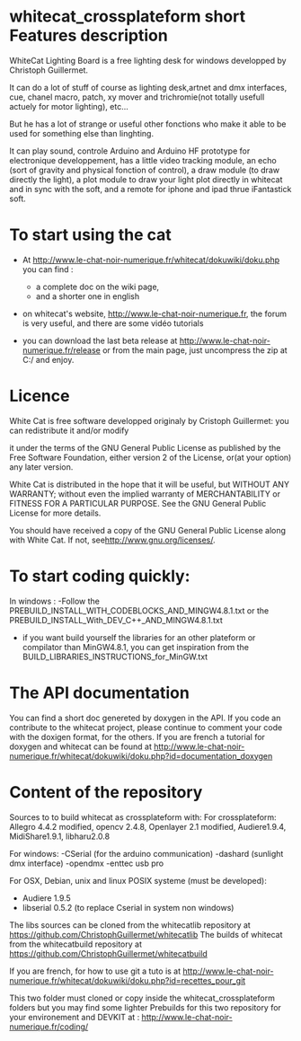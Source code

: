 whitecat_crossplateform short Features description
===================================================
WhiteCat Lighting Board is a free lighting desk for windows developped by Christoph Guillermet.

It can do a lot of stuff of course as lighting desk,artnet and dmx interfaces, cue, chanel macro, patch, xy mover and trichromie(not totally usefull actuely for motor lighting), etc...

But he has a lot of strange or useful other fonctions who make it able to be used for something else than linghting.

It can play sound, controle Arduino and Arduino HF prototype for electronique developpement, has a little video tracking module, an echo (sort of gravity and physical fonction of control), a draw module (to draw directly the light), a plot module to draw your light plot directly in whitecat and in sync with the soft, and a remote for iphone and ipad thrue iFantastick soft.
 
To start using the cat
====================
- At http://www.le-chat-noir-numerique.fr/whitecat/dokuwiki/doku.php you can find :
    - a complete doc on the wiki page,
    - and a shorter one in english

- on whitecat's website, http://www.le-chat-noir-numerique.fr, the forum is very useful, and there are some vidéo tutorials

- you can download the last beta release at http://www.le-chat-noir-numerique.fr/release or from the main page, just uncompress the zip at C:/ and enjoy.

Licence
=======
White Cat is free software developped originaly by Cristoph Guillermet: you can redistribute it and/or modify

it under the terms of the GNU General Public License as published by the Free Software Foundation, either version 2 of the License, or(at your option) any later version.

White Cat is distributed in the hope that it will be useful,
but WITHOUT ANY WARRANTY; without even the implied warranty of
MERCHANTABILITY or FITNESS FOR A PARTICULAR PURPOSE.  See the
GNU General Public License for more details.

You should have received a copy of the GNU General Public License
along with White Cat.  If not, see<http://www.gnu.org/licenses/>.

To start coding quickly:
==============
In windows :
-Follow the PREBUILD_INSTALL_WITH_CODEBLOCKS_AND_MINGW4.8.1.txt or the PREBUILD_INSTALL_With_DEV_C++_AND_MINGW4.8.1.txt

- if you want build yourself the libraries for an other plateform or compilator than MinGW4.8.1, you can get inspiration from the BUILD_LIBRARIES_INSTRUCTIONS_for_MinGW.txt

The API documentation
=====================
You can find a short doc genereted by doxygen in the API.
If you code an contribute to the whitecat project, please continue to comment your code with the doxigen format, for the others. 
If you are french a tutorial for doxygen and whitecat can be found at http://www.le-chat-noir-numerique.fr/whitecat/dokuwiki/doku.php?id=documentation_doxygen

Content of the repository
============
Sources to to build whitecat as crossplateform with:
For crossplateform:
Allegro 4.4.2 modified, opencv 2.4.8, Openlayer 2.1 modified, Audiere1.9.4, MidiShare1.9.1, libharu2.0.8

For windows:
-CSerial (for the arduino communication)
-dashard (sunlight dmx interface)
-opendmx
-enttec usb pro

For OSX, Debian, unix and linux POSIX systeme (must be developed):
- Audiere 1.9.5
- libserial 0.5.2 (to replace Cserial in system non windows)

The libs sources can be cloned from the whitecatlib repository at https://github.com/ChristophGuillermet/whitecatlib
The builds of whitecat from the whitecatbuild repository at https://github.com/ChristophGuillermet/whitecatbuild

If you are french, for how to use git a tuto is at http://www.le-chat-noir-numerique.fr/whitecat/dokuwiki/doku.php?id=recettes_pour_git

This two folder must cloned or copy inside the whitecat_crossplateform folders but you may find some lighter Prebuilds for this two repository for your environement and DEVKIT at : http://www.le-chat-noir-numerique.fr/coding/

